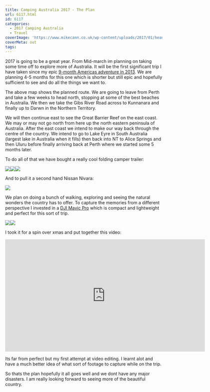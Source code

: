 ```yaml
---
title: Camping Australia 2017 - The Plan
url: 6117.html
id: 6117
categories:
  - 2017 Camping Australia
  - Travel
coverImage: 'https://www.mikecann.co.uk/wp-content/uploads/2017/01/header.jpg'
coverMeta: out
tags:
---
```


2017 is going to be a great year. From Mid-march im planning on taking some time off to explore more of Australia. It will be the first significant trip I have taken since my epic [9-month Americas adventure in 2013](https://www.mikecann.co.uk/category/travel/2013-trip/). We are planning 4-5 months for this one which is shorter but still epic and hopefully sufficient to see and do all the things we want to.

The above map shows the planned route. We are going to leave from Perth and take a few weeks to head north, stopping at some of the best beaches in Australia. We then we take the Gibs River Road across to Kunnanara and finally up to Darwn in the Northern Territory.

We will then continue east to see the Great Barrier Reef on the east coast. We may or may not go north from here up the north eastern peninsula of Australia. After the east coast we intend to make our way back through the centre of the country. We intend to go to Lake Eyre in South Australia (largest lake in Australia when it fills) then back into NT to Alice Springs and then Uluru before finally arriving back at Perth where we started some 5 months later.

To do all of that we have bought a really cool folding camper trailer:

[![](https://www.mikecann.co.uk/wp-content/uploads/2017/01/2-300x206.jpg)](https://www.mikecann.co.uk/wp-content/uploads/2017/01/2.jpg)[![](https://www.mikecann.co.uk/wp-content/uploads/2017/01/4_2_6-300x200.jpg)](https://www.mikecann.co.uk/wp-content/uploads/2017/01/4_2_6.jpg)[![](https://www.mikecann.co.uk/wp-content/uploads/2017/01/ezytrail-stirling-z-300x200.jpg)](https://www.mikecann.co.uk/wp-content/uploads/2017/01/ezytrail-stirling-z.jpg)

And to pull it a second hand Nissan Nivara:

[![](https://www.mikecann.co.uk/wp-content/uploads/2017/01/IMG_6969-1024x768.jpg)](https://www.mikecann.co.uk/wp-content/uploads/2017/01/IMG_6969.jpg)

We plan on doing a bunch of walking, exploring and seeing the natural wonders the country has to offer. To capture the memories from a different perspective I invested in a [DJI Mavic Pro](https://www.dji.com/mavic) which is compact and lightweight and perfect for this sort of trip.

[![](https://www.mikecann.co.uk/wp-content/uploads/2017/01/dji_mavik_pro_hands_on_1-1-300x225.jpg)](https://www.mikecann.co.uk/wp-content/uploads/2017/01/dji_mavik_pro_hands_on_1-1.jpg)[![](https://www.mikecann.co.uk/wp-content/uploads/2017/01/dji-mavic-pro-drone_06-970x647-c-300x200.jpg)](https://www.mikecann.co.uk/wp-content/uploads/2017/01/dji-mavic-pro-drone_06-970x647-c.jpg)

I took it for a spin over xmas and put together this video:

<iframe src="https://www.youtube.com/embed/_2Q1e-8v148" width="640" height="360" frameborder="0" allowfullscreen="allowfullscreen"></iframe>

Its far from perfect but my first attempt at video editing. I learnt alot and have a much better idea of what sort of footage to capture while on the trip.

So thats the plan hopefully it all goes well and we dont have any major disasters. I am really looking forward to seeing more of the beautiful country.